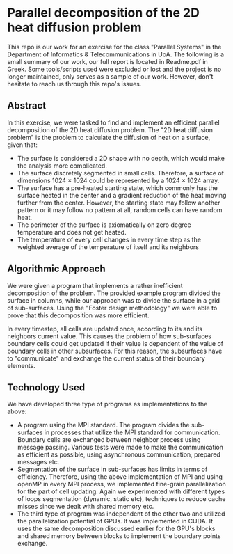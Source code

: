 # Parallel decomposition of the 2D heat diffusion problem

This repo is our work for an exercise for the class "Parallel Systems" in the Department of Informatics & Telecommunications in UoA. The following is a small summary of our work, our full report is located in Readme.pdf in Greek. Some tools/scripts used were excluded or lost and the project is no longer maintained, only serves as a sample of our work. However, don't hesitate to reach us through this repo's issues.

## Abstract

In this exercise, we were tasked to find and implement an efficient parallel decomposition of the 2D heat diffusion problem. The "2D heat diffusion problem" is the problem to calculate the diffusion of heat on a surface, given that:

- The surface is considered a 2D shape with no depth, which would make the analysis more complicated.
- The surface discretely segmented in small cells. Therefore, a surface of dimensions 1024 × 1024 could be represented by a 1024 × 1024 array.
- The surface has a pre-heated starting state, which commonly has the surface heated in the center and a gradient reduction of the heat moving further from the center. However, the starting state may follow another pattern or it may follow no pattern at all, random cells can have random heat.
- The perimeter of the surface is axiomatically on zero degree temperature and does not get heated.
- The temperature of every cell changes in every time step as the weighted average of the temperature of itself and its neighbors 

## Algorithmic Approach

We were given a program that implements a rather inefficient decomposition of the problem. The provided example program divided the surface in columns, while our approach was to divide the surface in a grid of sub-surfaces. Using the "Foster design methodology" we were able to prove that this decomposition was more efficient. 

In every timestep, all cells are updated once, according to its and its neighbors current value. This causes the problem of how sub-surfaces boundary cells could get updated if their value is dependent of the value of boundary cells in other subsurfaces. For this reason, the subsurfaces have to "communicate" and exchange the current status of their boundary elements. 

## Technology Used

We have developed three type of programs as implementations to the above:

-  A program using the MPI standard. The program divides the sub-surfaces in processes that utilize the MPI standard for communication. Boundary cells are exchanged between neighbor process using message passing. Various tests were made to make the communication as efficient as possible, using asynchronous communication, prepared messages etc.
- Segmentation of the surface in sub-surfaces has limits in terms of efficiency. Therefore, using the above implementation of MPI and using openMP in every MPI process, we implemented fine-grain parallelization for the part of cell updating. Again we experimented with different types of loops segmentation (dynamic, static etc), techniques to reduce cache misses since we dealt with shared memory etc.
- The third type of program was independent of the other two and utilized the parallelization potential of GPUs. It was implemented in CUDA. It uses the same decomposition discussed earlier for the GPU's blocks and shared memory between blocks to implement the boundary points exchange.
